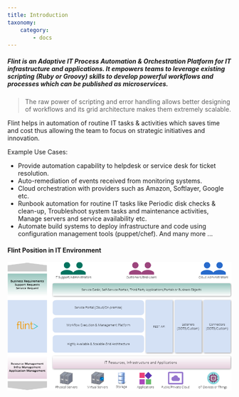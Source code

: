 ```yaml
---
title: Introduction
taxonomy:
    category:
        - docs
---
```


##### Flint is an Adaptive IT Process Automation & Orchestration Platform for IT infrastructure and applications. It empowers teams to leverage existing scripting (Ruby or Groovy) skills to develop powerful workflows and processes which can be published as microservices.

> The raw power of scripting and error handling allows better designing of workflows and its grid architecture makes them extremely scalable.

Flint helps in automation of routine IT tasks & activities which saves time and cost thus allowing the team to focus on strategic initiatives and innovation.

Example Use Cases:

* Provide automation capability to helpdesk or service desk for ticket resolution.
* Auto-remediation of events received from monitoring systems.
* Cloud orchestration with providers such as Amazon, Softlayer, Google etc.
* Runbook automation for routine IT tasks like Periodic disk checks & clean-up, Troubleshoot system tasks and maintenance activities, Manage servers and service availability etc.
* Automate build systems to deploy infrastructure and code using configuration management tools (puppet/chef).
And many more ...

#### Flint Position in IT Environment

![Flint_Positioning](flint_positioning.png)

